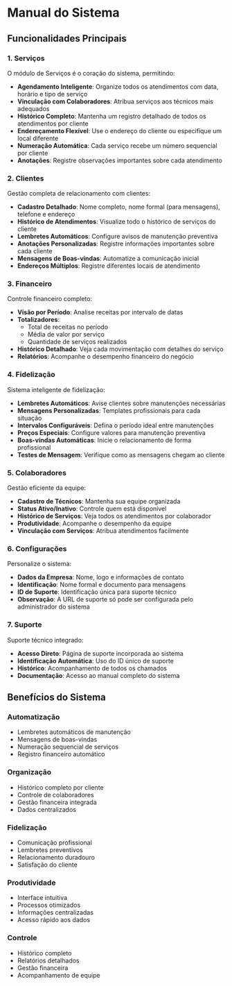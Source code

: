 # Manual do Sistema

## Funcionalidades Principais

### 1. Serviços

O módulo de Serviços é o coração do sistema, permitindo:

- **Agendamento Inteligente**: Organize todos os atendimentos com data, horário e tipo de serviço
- **Vinculação com Colaboradores**: Atribua serviços aos técnicos mais adequados
- **Histórico Completo**: Mantenha um registro detalhado de todos os atendimentos por cliente
- **Endereçamento Flexível**: Use o endereço do cliente ou especifique um local diferente
- **Numeração Automática**: Cada serviço recebe um número sequencial por cliente
- **Anotações**: Registre observações importantes sobre cada atendimento

### 2. Clientes

Gestão completa de relacionamento com clientes:

- **Cadastro Detalhado**: Nome completo, nome formal (para mensagens), telefone e endereço
- **Histórico de Atendimentos**: Visualize todo o histórico de serviços do cliente
- **Lembretes Automáticos**: Configure avisos de manutenção preventiva
- **Anotações Personalizadas**: Registre informações importantes sobre cada cliente
- **Mensagens de Boas-vindas**: Automatize a comunicação inicial
- **Endereços Múltiplos**: Registre diferentes locais de atendimento

### 3. Financeiro

Controle financeiro completo:

- **Visão por Período**: Analise receitas por intervalo de datas
- **Totalizadores**: 
  - Total de receitas no período
  - Média de valor por serviço
  - Quantidade de serviços realizados
- **Histórico Detalhado**: Veja cada movimentação com detalhes do serviço
- **Relatórios**: Acompanhe o desempenho financeiro do negócio

### 4. Fidelização

Sistema inteligente de fidelização:

- **Lembretes Automáticos**: Avise clientes sobre manutenções necessárias
- **Mensagens Personalizadas**: Templates profissionais para cada situação
- **Intervalos Configuráveis**: Defina o período ideal entre manutenções
- **Preços Especiais**: Configure valores para manutenção preventiva
- **Boas-vindas Automáticas**: Inicie o relacionamento de forma profissional
- **Testes de Mensagem**: Verifique como as mensagens chegam ao cliente

### 5. Colaboradores

Gestão eficiente da equipe:

- **Cadastro de Técnicos**: Mantenha sua equipe organizada
- **Status Ativo/Inativo**: Controle quem está disponível
- **Histórico de Serviços**: Veja todos os atendimentos por colaborador
- **Produtividade**: Acompanhe o desempenho da equipe
- **Vinculação com Serviços**: Atribua atendimentos facilmente

### 6. Configurações

Personalize o sistema:

- **Dados da Empresa**: Nome, logo e informações de contato
- **Identificação**: Nome formal e documento para mensagens
- **ID de Suporte**: Identificação única para suporte técnico
- **Observação**: A URL de suporte só pode ser configurada pelo administrador do sistema

### 7. Suporte

Suporte técnico integrado:

- **Acesso Direto**: Página de suporte incorporada ao sistema
- **Identificação Automática**: Uso do ID único de suporte
- **Histórico**: Acompanhamento de todos os chamados
- **Documentação**: Acesso ao manual completo do sistema

## Benefícios do Sistema

### Automatização
- Lembretes automáticos de manutenção
- Mensagens de boas-vindas
- Numeração sequencial de serviços
- Registro financeiro automático

### Organização
- Histórico completo por cliente
- Controle de colaboradores
- Gestão financeira integrada
- Dados centralizados

### Fidelização
- Comunicação profissional
- Lembretes preventivos
- Relacionamento duradouro
- Satisfação do cliente

### Produtividade
- Interface intuitiva
- Processos otimizados
- Informações centralizadas
- Acesso rápido aos dados

### Controle
- Histórico completo
- Relatórios detalhados
- Gestão financeira
- Acompanhamento de equipe
